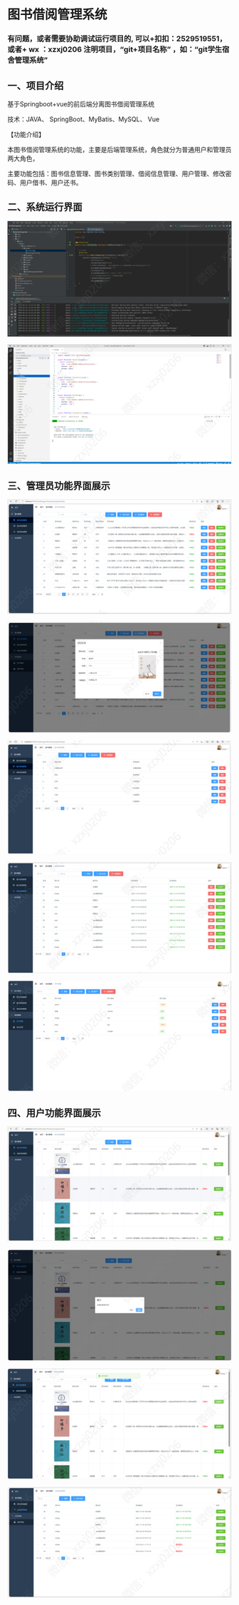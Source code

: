 # 图书借阅管理系统

### 有问题，或者需要协助调试运行项目的, 可以+扣扣：2529519551，或者+ wx ：xzxj0206  注明项目，“git+项目名称” ，如：“git学生宿舍管理系统”


## 一、项目介绍

基于Springboot+vue的前后端分离图书借阅管理系统

技术：JAVA、 SpringBoot、MyBatis、MySQL、 Vue

【功能介绍】

本图书借阅管理系统的功能，主要是后端管理系统，角色就分为普通用户和管理员两大角色，

主要功能包括：图书信息管理、图书类别管理、借阅信息管理、用户管理、修改密码、用户借书、用户还书。

## 二、系统运行界面


![img_1.png](imgs/img_1.png)

![img_2.png](imgs/img_2.png)

## 三、管理员功能界面展示

![img_3.png](imgs/img_3.png)

![img_4.png](imgs/img_4.png)

![img_5.png](imgs/img_5.png)

![img_6.png](imgs/img_6.png)

![img_7.png](imgs/img_7.png)

## 四、用户功能界面展示

![img_8.png](imgs/img_8.png)

![img_9.png](imgs/img_9.png)

![img_10.png](imgs/img_10.png)

![img_11.png](imgs/img_11.png)
